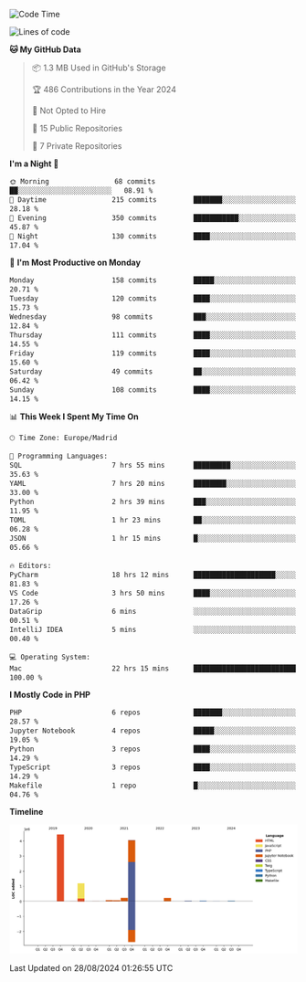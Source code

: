 <!--START_SECTION:waka-->
![Code Time](http://img.shields.io/badge/Code%20Time-354%20hrs%2047%20mins-blue)

![Lines of code](https://img.shields.io/badge/From%20Hello%20World%20I%27ve%20Written-10.4%20million%20lines%20of%20code-blue)

**🐱 My GitHub Data** 

> 📦 1.3 MB Used in GitHub's Storage 
 > 
> 🏆 486 Contributions in the Year 2024
 > 
> 🚫 Not Opted to Hire
 > 
> 📜 15 Public Repositories 
 > 
> 🔑 7 Private Repositories 
 > 
**I'm a Night 🦉** 

```text
🌞 Morning                68 commits          ██░░░░░░░░░░░░░░░░░░░░░░░   08.91 % 
🌆 Daytime                215 commits         ███████░░░░░░░░░░░░░░░░░░   28.18 % 
🌃 Evening                350 commits         ███████████░░░░░░░░░░░░░░   45.87 % 
🌙 Night                  130 commits         ████░░░░░░░░░░░░░░░░░░░░░   17.04 % 
```
📅 **I'm Most Productive on Monday** 

```text
Monday                   158 commits         █████░░░░░░░░░░░░░░░░░░░░   20.71 % 
Tuesday                  120 commits         ████░░░░░░░░░░░░░░░░░░░░░   15.73 % 
Wednesday                98 commits          ███░░░░░░░░░░░░░░░░░░░░░░   12.84 % 
Thursday                 111 commits         ████░░░░░░░░░░░░░░░░░░░░░   14.55 % 
Friday                   119 commits         ████░░░░░░░░░░░░░░░░░░░░░   15.60 % 
Saturday                 49 commits          ██░░░░░░░░░░░░░░░░░░░░░░░   06.42 % 
Sunday                   108 commits         ████░░░░░░░░░░░░░░░░░░░░░   14.15 % 
```


📊 **This Week I Spent My Time On** 

```text
🕑︎ Time Zone: Europe/Madrid

💬 Programming Languages: 
SQL                      7 hrs 55 mins       █████████░░░░░░░░░░░░░░░░   35.63 % 
YAML                     7 hrs 20 mins       ████████░░░░░░░░░░░░░░░░░   33.00 % 
Python                   2 hrs 39 mins       ███░░░░░░░░░░░░░░░░░░░░░░   11.95 % 
TOML                     1 hr 23 mins        ██░░░░░░░░░░░░░░░░░░░░░░░   06.28 % 
JSON                     1 hr 15 mins        █░░░░░░░░░░░░░░░░░░░░░░░░   05.66 % 

🔥 Editors: 
PyCharm                  18 hrs 12 mins      ████████████████████░░░░░   81.83 % 
VS Code                  3 hrs 50 mins       ████░░░░░░░░░░░░░░░░░░░░░   17.26 % 
DataGrip                 6 mins              ░░░░░░░░░░░░░░░░░░░░░░░░░   00.51 % 
IntelliJ IDEA            5 mins              ░░░░░░░░░░░░░░░░░░░░░░░░░   00.40 % 

💻 Operating System: 
Mac                      22 hrs 15 mins      █████████████████████████   100.00 % 
```

**I Mostly Code in PHP** 

```text
PHP                      6 repos             ███████░░░░░░░░░░░░░░░░░░   28.57 % 
Jupyter Notebook         4 repos             █████░░░░░░░░░░░░░░░░░░░░   19.05 % 
Python                   3 repos             ████░░░░░░░░░░░░░░░░░░░░░   14.29 % 
TypeScript               3 repos             ████░░░░░░░░░░░░░░░░░░░░░   14.29 % 
Makefile                 1 repo              █░░░░░░░░░░░░░░░░░░░░░░░░   04.76 % 
```



**Timeline**

![Lines of Code chart](https://raw.githubusercontent.com/danisoronellas/danisoronellas/main/assets/bar_graph.png)


 Last Updated on 28/08/2024 01:26:55 UTC
<!--END_SECTION:waka-->
